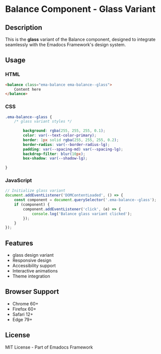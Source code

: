 # Balance Component - Glass Variant

## Description
This is the **glass** variant of the Balance component, designed to integrate seamlessly with the Emadocs Framework's design system.

## Usage

### HTML
```html
<balance class="ema-balance ema-balance--glass">
    Content here
</balance>
```

### CSS
```css
.ema-balance--glass {
    /* glass variant styles */
    
        background: rgba(255, 255, 255, 0.1);
        color: var(--text-color-primary);
        border: 1px solid rgba(255, 255, 255, 0.2);
        border-radius: var(--border-radius-lg);
        padding: var(--spacing-md) var(--spacing-lg);
        backdrop-filter: blur(10px);
        box-shadow: var(--shadow-lg);
    
}
```

### JavaScript
```javascript
// Initialize glass variant
document.addEventListener('DOMContentLoaded', () => {
    const component = document.querySelector('.ema-balance--glass');
    if (component) {
        component.addEventListener('click', (e) => {
            console.log('Balance glass variant clicked');
        });
    }
});
```

## Features
- glass design variant
- Responsive design
- Accessibility support
- Interactive animations
- Theme integration

## Browser Support
- Chrome 60+
- Firefox 60+
- Safari 12+
- Edge 79+

## License
MIT License - Part of Emadocs Framework
